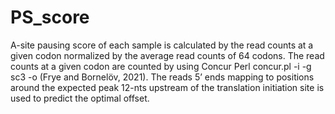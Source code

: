 # PS_score
A-site pausing score of each sample is calculated by the read counts at a given codon normalized by the average read counts of 64 codons. The read counts at a given codon are counted by using Concur Perl concur.pl -i -g sc3 -o (Frye and Bornelöv, 2021). The reads 5’ ends mapping to positions around the expected peak 12-nts upstream of the translation initiation site is used to predict the optimal offset. 
